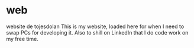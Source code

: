 # web
website de tojesdolan
This is my website, loaded here for when I need to swap PCs for developing it.
Also to shill on LinkedIn that I do code work on my free time.
